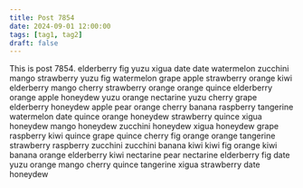 ```yaml
---
title: Post 7854
date: 2024-09-01 12:00:00
tags: [tag1, tag2]
draft: false
---
```

This is post 7854.
elderberry
fig
yuzu
xigua
date
date
watermelon
zucchini
mango
strawberry
yuzu
fig
watermelon
grape
apple
strawberry
orange
kiwi
elderberry
mango
cherry
strawberry
orange
orange
quince
elderberry
orange
apple
honeydew
yuzu
orange
nectarine
yuzu
cherry
grape
elderberry
honeydew
apple
pear
orange
cherry
banana
raspberry
tangerine
watermelon
date
quince
orange
honeydew
strawberry
quince
xigua
honeydew
mango
honeydew
zucchini
honeydew
xigua
honeydew
grape
raspberry
kiwi
quince
grape
quince
cherry
fig
orange
orange
tangerine
strawberry
raspberry
zucchini
zucchini
banana
kiwi
kiwi
fig
orange
kiwi
banana
orange
elderberry
kiwi
nectarine
pear
nectarine
elderberry
fig
date
yuzu
orange
mango
cherry
quince
tangerine
xigua
strawberry
date
honeydew
